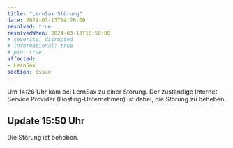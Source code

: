 ```yaml
---
title: "LernSax Störung"
date: 2024-03-13T14:26:00
resolved: true
resolvedWhen: 2024-03-13T15:50:00
# severity: disrupted
# informational: true
# pin: true 
affected:
- LernSax
section: issue
---
```


Um 14:26 Uhr kam bei LernSax zu einer Störung. Der zuständige Internet Service Provider (Hosting-Unternehmen) ist dabei, die Störung zu beheben.

## Update 15:50 Uhr

Die Störung ist behoben.
